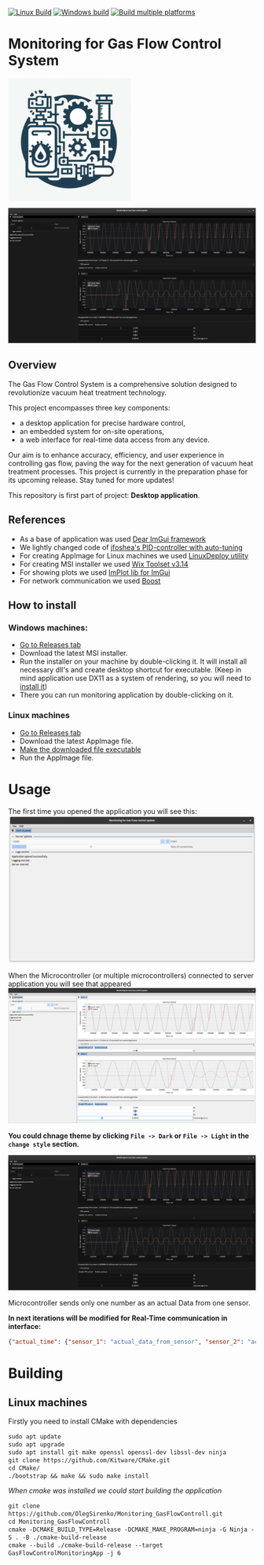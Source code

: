 [![Linux Build](https://github.com/OlegSirenko/Monitoring_GasFlowControll/actions/workflows/cmake-single-platform.yml/badge.svg?event=push)](https://github.com/OlegSirenko/Monitoring_GasFlowControll/actions/workflows/cmake-single-platform.yml)
[![Windows build](https://github.com/OlegSirenko/Monitoring_GasFlowControll/actions/workflows/cmake-single-platform-win.yml/badge.svg?event=push)](https://github.com/OlegSirenko/Monitoring_GasFlowControll/actions/workflows/cmake-single-platform-win.yml)
[![Build multiple platforms](https://github.com/OlegSirenko/Monitoring_GasFlowControll/actions/workflows/cmake-multi-platform.yml/badge.svg?branch=main&event=push)](https://github.com/OlegSirenko/Monitoring_GasFlowControll/actions/workflows/cmake-multi-platform.yml)
# Monitoring for Gas Flow Control System

<img align="middle" src="resources/GasFlowControlIcon_png.png" alt="Logo" width="250" >

![The appearance of the application](resources/img_2.png)
## Overview

The Gas Flow Control System is a comprehensive solution
designed to revolutionize vacuum heat treatment technology.

This project encompasses three key components:
* a desktop application for precise hardware control,
* an embedded system for on-site operations,
* a web interface for real-time data access from any device.

Our aim is to enhance accuracy, efficiency, and user experience
in controlling gas flow, paving the way for the next generation
of vacuum heat treatment processes.
This project is currently in the preparation phase for its
upcoming release. Stay tuned for more updates!

This repository is first part of project: **Desktop application**.

## References
* As a base of application was used [Dear ImGui framework](https://github.com/ocornut/imgui)
* We lightly changed code of [jfoshea's PID-controller with auto-tuning](https://github.com/jfoshea/PID-Controller)
* For creating AppImage for Linux machines we used [LinuxDeploy utility](https://github.com/linuxdeploy/linuxdeploy)
* For creating MSI installer we used [Wix Toolset v3.14](https://github.com/wixtoolset/wix3)
* For showing plots we used [ImPlot lib for ImGui](https://github.com/epezent/implot)
* For network communication we used [Boost](https://github.com/boostorg/boost)

## How to install

### Windows machines:
- [Go to Releases tab](https://github.com/OlegSirenko/Monitoring_GasFlowControll/releases)
- Download the latest MSI installer.
- Run the installer on your machine by double-clicking it. It will install all necessary dll's and create desktop shortcut for executable. (Keep in mind application use DX11 as a system of rendering, so you will need to [install it](https://support.microsoft.com/en-au/topic/how-to-install-the-latest-version-of-directx-d1f5ffa5-dae2-246c-91b1-ee1e973ed8c2))
- There you can run monitoring application by double-clicking on it.

### Linux machines
- [Go to Releases tab](https://github.com/OlegSirenko/Monitoring_GasFlowControll/releases)
- Download the latest AppImage file.
- [Make the downloaded file executable](https://docs.appimage.org/introduction/quickstart.html)
- Run the AppImage file.

# Usage
The first time you opened the application you will see this:
![first start](resources/first_start.png)

When the Microcontroller (or multiple microcontrollers) connected to server application you will see that appeared  
![Plot Window](resources/img_1.png)


**You could chnage theme by clicking `File -> Dark` or `File -> Light` in the `change style` section.**  

![PlotWindow Dark](resources/img_2.png)

Microcontroller sends only one number as an actual Data from one sensor.

**In next iterations will be modified for Real-Time communication in interface:** 
```json
{"actual_time": {"sensor_1": "actual_data_from_sensor", "sensor_2": "actual_data_from_sensor"}}
```


# Building
## Linux machines
Firstly you need to install CMake with dependencies
```shell
sudo apt update 
sudo apt upgrade
sudo apt install git make openssl openssl-dev libssl-dev ninja
git clone https://github.com/Kitware/CMake.git
cd CMake/
./bootstrap && make && sudo make install
```

*When cmake was installed we could start building the application*

```shell
git clone https://github.com/OlegSirenko/Monitoring_GasFlowControll.git
cd Monitoring_GasFlowControll
cmake -DCMAKE_BUILD_TYPE=Release -DCMAKE_MAKE_PROGRAM=ninja -G Ninja -S . -B ./cmake-build-release
cmake --build ./cmake-build-release --target GasFlowControlMonitoringApp -j 6
```